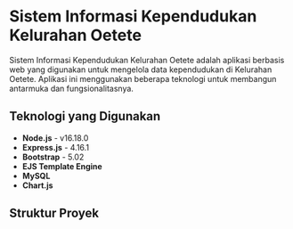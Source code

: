 # Sistem Informasi Kependudukan Kelurahan Oetete

Sistem Informasi Kependudukan Kelurahan Oetete adalah aplikasi berbasis web yang digunakan untuk mengelola data kependudukan di Kelurahan Oetete. Aplikasi ini menggunakan beberapa teknologi untuk membangun antarmuka dan fungsionalitasnya.

## Teknologi yang Digunakan

- **Node.js** - v16.18.0
- **Express.js** - 4.16.1
- **Bootstrap** - 5.02
- **EJS Template Engine**
- **MySQL**
- **Chart.js**

## Struktur Proyek

